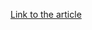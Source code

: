 [Link to the article](https://www.securityweek.com/microsoft-disrupts-onnx-phishing-service-names-its-operator/)
